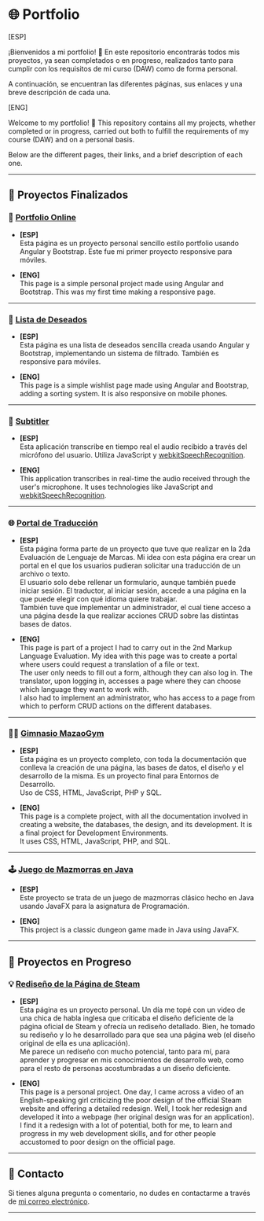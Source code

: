 # 🌐 Portfolio

[ESP]

¡Bienvenidos a mi portfolio! 🎉 En este repositorio encontrarás todos mis proyectos, ya sean completados o en progreso, realizados tanto para cumplir con los requisitos de mi curso (DAW) como de forma personal.

A continuación, se encuentran las diferentes páginas, sus enlaces y una breve descripción de cada una.

[ENG]

Welcome to my portfolio! 🎉 This repository contains all my projects, whether completed or in progress, carried out both to fulfill the requirements of my course (DAW) and on a personal basis.

Below are the different pages, their links, and a brief description of each one.

---

## 📜 **Proyectos Finalizados**

### 🎨 **[Portfolio Online](https://catanduyago.github.io/portfolio/)**
  
  - **[ESP]**  
    Esta página es un proyecto personal sencillo estilo portfolio usando Angular y Bootstrap. Este fue mi primer proyecto responsive para móviles.
  
  - **[ENG]**  
    This page is a simple personal project made using Angular and Bootstrap. This was my first time making a responsive page.

---

### 📝 **[Lista de Deseados](https://catanduyago.github.io/wishlist/)**

  - **[ESP]**  
    Esta página es una lista de deseados sencilla creada usando Angular y Bootstrap, implementando un sistema de filtrado. También es responsive para móviles.
  
  - **[ENG]**  
    This page is a simple wishlist page made using Angular and Bootstrap, adding a sorting system. It is also responsive on mobile phones.

---

### 🎤 **[Subtitler](https://catanduyago.github.io/Subtitler/)**

  - **[ESP]**  
    Esta aplicación transcribe en tiempo real el audio recibido a través del micrófono del usuario. Utiliza JavaScript y [webkitSpeechRecognition](https://developer.mozilla.org/en-US/docs/Web/API/SpeechRecognition). 
  
  - **[ENG]**  
    This application transcribes in real-time the audio received through the user's microphone. It uses technologies like JavaScript and [webkitSpeechRecognition](https://developer.mozilla.org/en-US/docs/Web/API/SpeechRecognition).

---

### 🌐 **[Portal de Traducción](https://catanduyago.github.io/Traduccion/Web/)**

  - **[ESP]**  
    Esta página forma parte de un proyecto que tuve que realizar en la 2da Evaluación de Lenguaje de Marcas. Mi idea con esta página era crear un portal en el que los usuarios pudieran solicitar una traducción de un archivo o texto.  
    El usuario solo debe rellenar un formulario, aunque también puede iniciar sesión. El traductor, al iniciar sesión, accede a una página en la que puede elegir con qué idioma quiere trabajar.  
    También tuve que implementar un administrador, el cual tiene acceso a una página desde la que realizar acciones CRUD sobre las distintas bases de datos.
  
  - **[ENG]**  
    This page is part of a project I had to carry out in the 2nd Markup Language Evaluation. My idea with this page was to create a portal where users could request a translation of a file or text.  
    The user only needs to fill out a form, although they can also log in. The translator, upon logging in, accesses a page where they can choose which language they want to work with.  
    I also had to implement an administrator, who has access to a page from which to perform CRUD actions on the different databases.

---

### 🏋️‍♂️ **[Gimnasio MazaoGym](http://mazaogym.kesug.com/Web)**

  - **[ESP]**  
    Esta página es un proyecto completo, con toda la documentación que conlleva la creación de una página, las bases de datos, el diseño y el desarrollo de la misma. Es un proyecto final para Entornos de Desarrollo.  
    Uso de CSS, HTML, JavaScript, PHP y SQL.
  
  - **[ENG]**  
    This page is a complete project, with all the documentation involved in creating a website, the databases, the design, and its development. It is a final project for Development Environments.  
    It uses CSS, HTML, JavaScript, PHP, and SQL.

---

### 🕹️ **[Juego de Mazmorras en Java](https://github.com/CatanduYago/Mazmorras-en-Java)**

  - **[ESP]**  
    Este proyecto se trata de un juego de mazmorras clásico hecho en Java usando JavaFX para la asignatura de Programación.
  
  - **[ENG]**  
    This project is a classic dungeon game made in Java using JavaFX.

---

## 🚧 **Proyectos en Progreso**

### 💡 **[Rediseño de la Página de Steam](https://catanduyago.github.io/Steam/store.html)**

  - **[ESP]**  
    Esta página es un proyecto personal. Un día me topé con un video de una chica de habla inglesa que criticaba el diseño deficiente de la página oficial de Steam y ofrecía un rediseño detallado. Bien, he tomado su rediseño y lo he desarrollado para que sea una página web (el diseño original de ella es una aplicación).  
    Me parece un rediseño con mucho potencial, tanto para mí, para aprender y progresar en mis conocimientos de desarrollo web, como para el resto de personas acostumbradas a un diseño deficiente.
  
  - **[ENG]**  
    This page is a personal project. One day, I came across a video of an English-speaking girl criticizing the poor design of the official Steam website and offering a detailed redesign. Well, I took her redesign and developed it into a webpage (her original design was for an application).  
    I find it a redesign with a lot of potential, both for me, to learn and progress in my web development skills, and for other people accustomed to poor design on the official page.

---

## 📧 **Contacto**

Si tienes alguna pregunta o comentario, no dudes en contactarme a través de [mi correo electrónico](mailto:ycatalanoa01@gmail.com).

---
